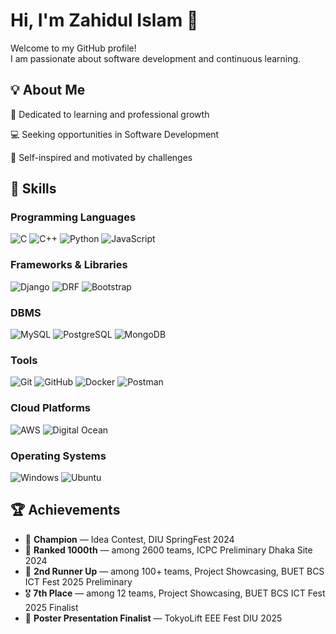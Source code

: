 # Hi, I'm Zahidul Islam 👋

Welcome to my GitHub profile!  
I am passionate about software development and continuous learning.

## 💡 About Me
🌱 Dedicated to learning and professional growth

💻 Seeking opportunities in Software Development

🤔 Self-inspired and motivated by challenges


## 🚀 Skills

### Programming Languages
![C](https://img.shields.io/badge/C-00599C?style=flat&logo=c&logoColor=white)
![C++](https://img.shields.io/badge/C++-00599C?style=flat&logo=c%2B%2B&logoColor=white)
![Python](https://img.shields.io/badge/Python-3776AB?style=flat&logo=python&logoColor=white)
![JavaScript](https://img.shields.io/badge/JavaScript-F7DF1E?style=flat&logo=javascript&logoColor=black)

### Frameworks & Libraries
![Django](https://img.shields.io/badge/Django-092E20?style=flat&logo=django&logoColor=white)
![DRF](https://img.shields.io/badge/Django%20Rest%20Framework-FF1709?style=flat&logo=django&logoColor=white)
![Bootstrap](https://img.shields.io/badge/Bootstrap-7952B3?style=flat&logo=bootstrap&logoColor=white)

### DBMS
![MySQL](https://img.shields.io/badge/MySQL-4479A1?style=flat&logo=mysql&logoColor=white)
![PostgreSQL](https://img.shields.io/badge/PostgreSQL-336791?style=flat&logo=postgresql&logoColor=white)
![MongoDB](https://img.shields.io/badge/MongoDB-47A248?style=flat&logo=mongodb&logoColor=white)

### Tools
![Git](https://img.shields.io/badge/Git-F05032?style=flat&logo=git&logoColor=white)
![GitHub](https://img.shields.io/badge/GitHub-181717?style=flat&logo=github&logoColor=white)
![Docker](https://img.shields.io/badge/Docker-2496ED?style=flat&logo=docker&logoColor=white)
![Postman](https://img.shields.io/badge/Postman-FF6C37?style=flat&logo=postman&logoColor=white)

### Cloud Platforms
![AWS](https://img.shields.io/badge/AWS-232F3E?style=flat&logo=amazon-aws&logoColor=white)
![Digital Ocean](https://img.shields.io/badge/Digital%20Ocean-0080FF?style=flat&logo=digitalocean&logoColor=white)

### Operating Systems
![Windows](https://img.shields.io/badge/Windows-0078D6?style=flat&logo=windows&logoColor=white)
![Ubuntu](https://img.shields.io/badge/Ubuntu-E95420?style=flat&logo=ubuntu&logoColor=white)


## 🏆 Achievements

- 🥇 **Champion** — Idea Contest, DIU SpringFest 2024
- 🏅 **Ranked 1000th** — among 2600 teams, ICPC Preliminary Dhaka Site 2024
- 🥉 **2nd Runner Up** — among 100+ teams, Project Showcasing, BUET BCS ICT Fest 2025 Preliminary
- 🎖️ **7th Place** — among 12 teams, Project Showcasing, BUET BCS ICT Fest 2025 Finalist
- 🌟 **Poster Presentation Finalist** — TokyoLift EEE Fest DIU 2025
